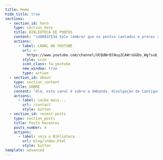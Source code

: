 ```yaml
---
title: Home
hide_title: true
sections:
  - section_id: hero
    type: section_hero
    title: BIBLIOTECA DE PONTOS
    content: "\U0001F534 Vale lembrar que os pontos cantados e preces são todos tirados da internet e agregado ao nosso canal, para o fim didático dos umbandistas."
    actions:
      - label: CANAL NO YOUTUBE
        url: >-
          https://www.youtube.com/channel/UCQdWrQlNuy2CAWrsGGDs_Wg?sub_confirmation=1
        style: icon
        icon_class: fa-youtube
        new_window: true
        type: action
  - section_id: about
    type: section_content
    title: SOBRE
    content: "Olá, este canal é sobre a Umbanda, divulgação de Cantigas, Incorporação, Mediunidade, Religião, Caboclos, Pretos velhos, Exu, Pomba gira, Defumação, tudo relacionado nossa religião e  e seus mistérios.\nA ideia de criar um canal dedicado a sabedoria do seu preto velho (Vovô Chico Pimenta), foi para Arrecadação de Fundos para a Construção da Sede Própria do \"Instituto Cultural Vovô Chico Pimenta\", tendo a missão de levar a CARIDADE, FÉ, AMOR e AÇÕES SOCIAIS.\n\nPor Jefferson de Oxalá, Sacerdote Responsável, com a mediunidade herdada de sua mãe, atua desde 1993 na Umbanda (Omolokô).\n\nEspiritualidade: \U0001F4A1 Empreenda essa Idéia!\nDoe: https://vovochicopimenta.cyou/faca-sua-doacao\n"
    actions:
      - label: saiba mais...
        url: /contact
        style: button
  - section_id: recent-posts
    type: section_posts
    title: Posts Recentes
    posts_number: 4
    actions:
      - label: veja o Biblioteca
        url: blog/index.html
        style: button
template: advanced
---
```

